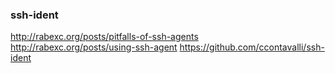 


### ssh-ident

http://rabexc.org/posts/pitfalls-of-ssh-agents
http://rabexc.org/posts/using-ssh-agent
https://github.com/ccontavalli/ssh-ident
